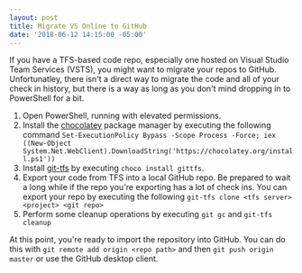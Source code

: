 ```yaml
---
layout: post
title: Migrate VS Online to GitHub
date: '2018-06-12 14:15:00 -05:00'
---
```


If you have a TFS-based code repo, especially one hosted on Visual Studio Team Services (VSTS), you might want to migrate your repos to GitHub. Unfortunatley, there isn't a direct way to migrate the code and all of your check in history, but there is a way as long as you don't mind dropping in to PowerShell for a bit.

1. Open PowerShell, running with elevated permissions.
1. Install the [chocolatey](https://chocolatey.org/install) package manager by executing the following command
`Set-ExecutionPolicy Bypass -Scope Process -Force; iex ((New-Object System.Net.WebClient).DownloadString('https://chocolatey.org/install.ps1'))`
1. Install [git-tfs](https://chocolatey.org/packages/gittfs) by executing `choco install gittfs`.
1. Export your code from TFS into a local GitHub repo. Be prepared to wait a long while if the repo you're exporting has a lot of check ins. You can export your repo by executing the following
`git-tfs clone <tfs server> <project> <git repo>`
1. Perform some cleanup operations by executing `git gc` and `git-tfs cleanup`

At this point, you're ready to import the repository into GitHub. You can do this with `git remote add origin <repo path>` and then `git push origin master` or use the GitHub desktop client.

